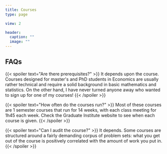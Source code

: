 ```yaml
---
title: Courses
type: page

view: 2

header:
  caption: ""
  image: ""
---
```


## FAQs

{{< spoiler text="Are there prerequisites?" >}}
It depends upon the course.  Courses designed for master's and PhD students in Economics are usually rather technical and require a solid background in basic mathematics and statistics.  On the other hand, I have never turned anyone away who wanted to sign up for one of my courses!
{{< /spoiler >}}

{{< spoiler text="How often do the courses run?" >}}
Most of these courses are 1 semester courses that run for 14 weeks, with each class meeting for 1h45 each week.  Check the Graduate Institute website to see when each course is given.
{{< /spoiler >}}

{{< spoiler text="Can I audit the course?" >}}
It depends. Some courses are structured around a fairly demanding corpus of problem sets: what you get out of the course is positively correlated with the amount of work you put in.
{{< /spoiler >}}

